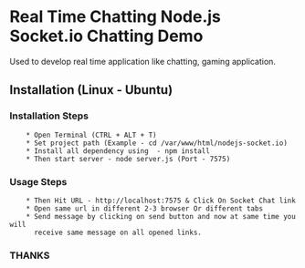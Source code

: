 # Real Time Chatting Node.js Socket.io Chatting Demo

Used to develop real time application like chatting, gaming application.

## Installation (Linux - Ubuntu)

###  Installation Steps 
```npmjs
    * Open Terminal (CTRL + ALT + T)
    * Set project path (Example - cd /var/www/html/nodejs-socket.io)
    * Install all dependency using  - npm install
    * Then start server - node server.js (Port - 7575)
```

###  Usage Steps 
```shell
    * Then Hit URL - http://localhost:7575 & Click On Socket Chat link
    * Open same url in different 2-3 browser Or different tabs
    * Send message by clicking on send button and now at same time you will 
      receive same message on all opened links.
```


### THANKS 

